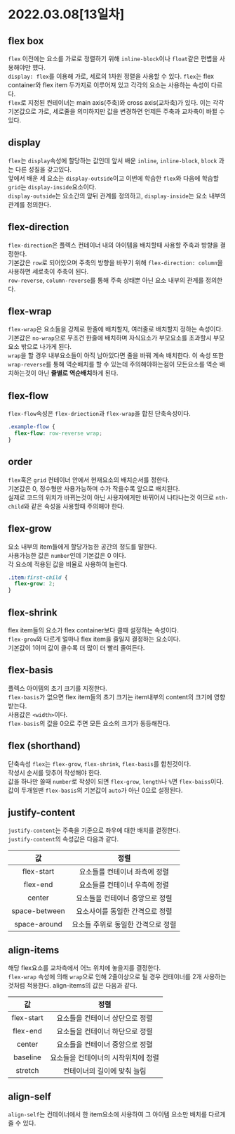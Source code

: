 # 2022.03.08[13일차]

## flex box

`flex` 이전에는 요소를 가로로 정렬하기 위해 `inline-block`이나 `float`같은 편볍을 사용해야만 헀다.  
`display: flex`를 이용해 가로, 세로의 1차원 정렬을 사용할 수 있다. `flex`는 flex container와 flex item 두가지로 이루어져 있고 각각의 요소는 사용하는 속성이 다르다.  
`flex`로 지정된 컨테이너는 main axis(주축)와 cross axis(교차축)가 있다. 이는 각각 기본값으로 가로, 세로줄을 의미하지만 값을 변경하면 언제든 주축과 교차축이 바뀔 수 있다.

## display

`flex`는 `display`속성에 할당하는 값인데 앞서 배운 `inline`, `inline-block`, `block` 과는 다른 성질을 갖고있다.  
앞에서 배운 세 요소는 `display-outside`이고 이번에 학습한 `flex`와 다음에 학습할 `grid`는 `display-inside`요소이다.  
`display-outside`는 요소간의 앞뒤 관계를 정의하고, `display-inside`는 요소 내부의 관계를 정의한다.

## flex-direction

`flex-direction`은 플렉스 컨테이너 내의 아이템을 배치할때 사용할 주축과 방향을 결정한다.  
기본값은 `row`로 되어있으며 주축의 방향을 바꾸기 위해 `flex-direction: column`을 사용하면 세로축이 주축이 된다.  
`row-reverse`, `column-reverse`를 통해 주축 상태뿐 아닌 요소 내부의 관계를 정의한다.

## flex-wrap

`flex-wrap`은 요소들을 강제로 한줄에 배치할지, 여러줄로 배치할지 정하는 속성이다.  
기본값은 `no-wrap`으로 무조건 한줄에 배치하며 자식요소가 부모요소를 초과할시 부모요소 밖으로 나가게 된다.  
`wrap`을 할 경우 내부요소들이 아직 남아있다면 줄을 바꿔 계속 배치한다.
이 속성 또한 `wrap-reverse`를 통해 역순배치를 할 수 있는데 주의해야하는점이 모든요소를 역순 배치하는것이 아닌 **줄별로 역순배치**하게 된다.

## flex-flow

`flex-flow`속성은 `flex-driection`과 `flex-wrap`을 합친 단축속성이다.

```css
.example-flow {
  flex-flow: row-reverse wrap;
}
```

## order

`flex`혹은 `grid` 컨테이너 안에서 현재요소의 배치순서를 정한다.  
기본값은 0, 정수형만 사용가능하며 수가 작을수록 앞으로 배치된다.  
실제로 코드의 위치가 바뀌는것이 아닌 사용자에게만 바뀌어서 나타나는것 이므로 `nth-child`와 같은 속성을 사용할때 주의해야 한다.

## flex-grow

요소 내부의 item들에게 할당가능한 공간의 정도를 말한다.  
사용가능한 값은 `number`인데 기본값은 0 이다.  
각 요소에 적용된 값을 비율로 사용하여 늘린다.

```css
.item:first-child {
  flex-grow: 2;
}
```

## flex-shrink

flex item들의 요소가 flex container보다 클때 설정하는 속성이다.  
`flex-grow`와 다르게 얼마나 flex item을 줄일지 결정하는 요소이다.  
기본값이 1이며 값이 클수록 더 많이 더 빨리 줄여든다.

## flex-basis

플렉스 아이템의 초기 크기를 지정한다.  
`flex-basis`가 없으면 flex item들의 초기 크기는 item내부의 content의 크기에 영향받는다.  
사용값은 `<width>`이다.  
`flex-basis`의 값을 0으로 주면 모든 요소의 크기가 동등해진다.

## flex (shorthand)

단축속성 `flex`는 `flex-grow`, `flex-shrink`, `flex-basis`를 합친것이다.  
작성시 순서를 맞추어 작성해야 한다.  
값을 하나만 쓸때 `number`로 작성이 되면 `flex-grow`, `length`나 `%`면 `flex-baiss`이다.  
값이 두개일땐 `flex-basis`의 기본값이 `auto`가 아닌 0으로 설정된다.

## justify-content

`justify-content`는 주축을 기준으로 좌우에 대한 배치를 결정한다.  
`justify-content`의 속성값은 다음과 같다.

|      값       |                정렬                |
| :-----------: | :--------------------------------: |
|  flex-start   |   요소들를 컨테이너 좌측에 정렬    |
|   flex-end    |   요소들를 컨테이너 우측에 정렬    |
|    center     |  요소들을 컨테이너 중앙으로 정렬   |
| space-between |  요소사이를 동일한 간격으로 정렬   |
| space-around  | 요소들 주위로 동일한 간격으로 정렬 |

## align-items

해당 flex요소를 교차측에서 어느 위치에 놓을지를 결정한다.  
`flex-wrap` 속성에 의해 `wrap`으로 인해 2줄이상으로 될 경우 컨테이너를 2개 사용하는것처럼 적용한다. align-items의 값은 다음과 같다.

|     값     |                정렬                 |
| :--------: | :---------------------------------: |
| flex-start |   요소들을 컨테이너 상단으로 정렬   |
|  flex-end  |   요소들을 컨테이너 하단으로 정렬   |
|   center   |   요소들을 컨테이너 중앙으로 정렬   |
|  baseline  | 요소들을 컨테이너의 시작위치에 정렬 |
|  stretch   |     컨테이너의 길이에 맞춰 늘림     |

## align-self

`align-self`는 컨테이너에서 한 item요소에 사용하여 그 아이템 요소만 배치를 다르게 줄 수 있다.

